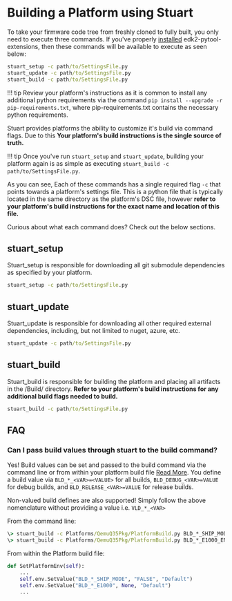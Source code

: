 # Building a Platform using Stuart

To take your firmware code tree from freshly cloned to fully built, you only
need to execute three commands. If you've properly [installed](/using/install)
edk2-pytool-extensions, then these commands will be available to execute as
seen below:

```cmd
stuart_setup -c path/to/SettingsFile.py
stuart_update -c path/to/SettingsFile.py
stuart_build -c path/to/SettingsFile.py
```

!!! tip
    Review your platform's instructions as it is common to install any
    additional python requirements via the command
    `pip install --upgrade -r pip-requirements.txt`, where pip-requirements.txt
    contains the necessary python requirements.

Stuart provides platforms the ability to customize it's build via command
flags. Due to this **Your platform's build instructions is the single
source of truth.**

!!! tip
    Once you've run `stuart_setup` and `stuart_update`, building your platform
    again is as simple as executing `stuart_build -c path/to/SettingsFile.py`.

As you can see, Each of these commands has a single required flag `-c` that
points towards a platform's settings file. This is a python file that is
typically located in the same directory as the platform's DSC file, however
**refer to your platform's build instructions for the exact name and location
of this file.**

Curious about what each command does? Check out the below sections.

## stuart_setup

Stuart_setup is responsible for downloading all git submodule dependencies as
specified by your platform.

```cmd
stuart_setup -c path/to/SettingsFile.py
```

## stuart_update

Stuart_update is responsible for downloading all other required external
dependencies, including, but not limited to nuget, azure, etc.

```cmd
stuart_update -c path/to/SettingsFile.py
```

## stuart_build

Stuart_build is responsible for building the platform and placing all artifacts
in the /Build/ directory. **Refer to your platform's build instructions for any
additional build flags needed to build.**

```cmd
stuart_build -c path/to/SettingsFile.py
```

## FAQ

### Can I pass build values through stuart to the build command?

Yes! Build values can be set and passed to the build command via the command
line or from within your platform build file
[Read More](/integrate/build#setting-getting-environment-variables).
You define a build value via `BLD_*_<VAR>=<VALUE>` for all builds,
`BLD_DEBUG_<VAR>=VALUE` for debug builds, and `BLD_RELEASE_<VAR>=VALUE` for release
builds.

Non-valued build defines are also supported! Simply follow the above nomenclature
without providing a value i.e. `VLD_*_<VAR>`

From the command line:

```cmd
\> stuart_build -c Platforms/QemuQ35Pkg/PlatformBuild.py BLD_*_SHIP_MODE=FALSE
\> stuart_build -c Platforms/QemuQ35Pkg/PlatformBuild.py BLD_*_E1000_ENABLE
```

From within the Platform build file:

``` python
def SetPlatformEnv(self):
    ...
    self.env.SetValue("BLD_*_SHIP_MODE", "FALSE", "Default")
    self.env.SetValue("BLD_*_E1000", None, "Default")
    ...
```

